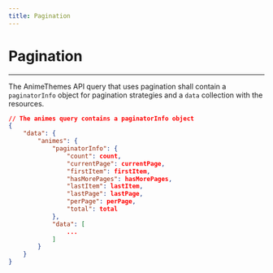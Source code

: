 ```yaml
---
title: Pagination
---
```


# Pagination

---

The AnimeThemes API query that uses pagination shall contain a `paginatorInfo` object for pagination strategies and a `data` collection with the resources.

```json
// The animes query contains a paginatorInfo object
{
    "data": {
        "animes": {
            "paginatorInfo": {
                "count": count,
                "currentPage": currentPage,
                "firstItem": firstItem,
                "hasMorePages": hasMorePages,
                "lastItem": lastItem,
                "lastPage": lastPage,
                "perPage": perPage,
                "total": total
            },
            "data": [
                ...
            ]
        }
    }
}